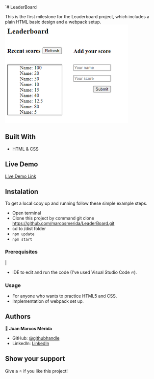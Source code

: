 `# LeaderBoard

This is the first milestone for the Leaderboard project, which includes a plain HTML basic design and a webpack setup.
![screenshot](screenshots/screenshot1.png)

## Built With

- HTML & CSS

## Live Demo

[Live Demo Link](https://marcosmerida.github.io/LeaderBoard/dist)

## Instalation

To get a local copy up and running follow these simple example steps.
- Open terminal
- Clone this project by command git clone https://github.com/marcosmerida/LeaderBoard.git
- cd to /dist folder
- ```npm update```
- ```npm start```

### Prerequisites
|
- IDE to edit and run the code (I've used Visual Studio Code 🔥).

### Usage

- For anyone who wants to practice HTML5 and CSS.
- Implementation of webpack set up.

## Authors

👤 **Juan Marcos Mérida**

- GitHub: [@githubhandle](https://github.com/marcosmerida)
- LinkedIn: [LinkedIn](https://linkedin.com/in/marcos-merida-219437206/)

## Show your support

Give a ⭐️ if you like this project!
